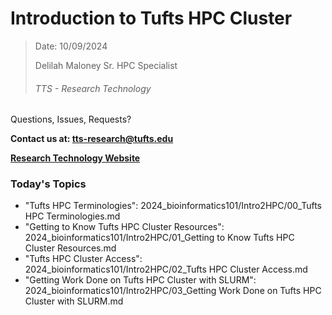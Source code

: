 # Introduction to Tufts HPC Cluster



>Date: 10/09/2024
>
>Delilah Maloney
>Sr. HPC Specialist
>
>###### TTS - Research Technology



Questions, Issues, Requests? 

**Contact us at: tts-research@tufts.edu**

**[Research Technology Website](https://it.tufts.edu/researchtechnology.tufts.edu)**


### Today's Topics

- "Tufts HPC Terminologies": 2024_bioinformatics101/Intro2HPC/00_Tufts HPC Terminologies.md
- "Getting to Know Tufts HPC Cluster Resources": 2024_bioinformatics101/Intro2HPC/01_Getting to Know Tufts HPC Cluster Resources.md
- "Tufts HPC Cluster Access": 2024_bioinformatics101/Intro2HPC/02_Tufts HPC Cluster Access.md
- "Getting Work Done on Tufts HPC Cluster with SLURM": 2024_bioinformatics101/Intro2HPC/03_Getting Work Done on Tufts HPC Cluster with SLURM.md

